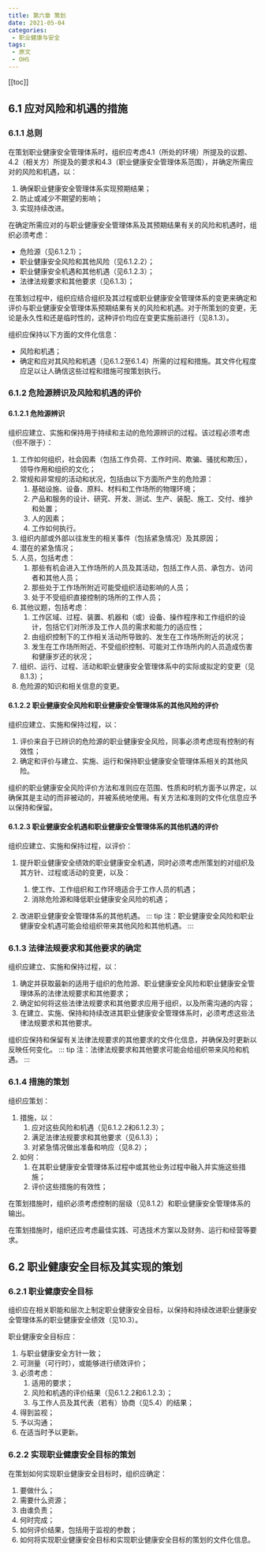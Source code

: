 ```yaml
---
title: 第六章 策划
date: 2021-05-04
categories:
 - 职业健康与安全
tags:
 - 原文
 - OHS
---
```

[[toc]]
## 6.1 应对风险和机遇的措施

### 6.1.1 总则

在策划职业健康安全管理体系时，组织应考虑4.1（所处的环境）所提及的议题、4.2（相关方）所提及的要求和4.3（职业健康安全管理体系范围），并确定所需应对的风险和机遇，以：

1. 确保职业健康安全管理体系实现预期结果；
2. 防止或减少不期望的影响；
3. 实现持续改进。

在确定所需应对的与职业健康安全管理体系及其预期结果有关的风险和机遇时，组织必须考虑：

* 危险源（见6.1.2.1）；
* 职业健康安全风险和其他风险（见6.1.2.2）；
* 职业健康安全机遇和其他机遇（见6.1.2.3）；
* 法律法规要求和其他要求（见6.1.3）；

在策划过程中，组织应结合组织及其过程或职业健康安全管理体系的变更来确定和评价与职业健康安全管理体系预期结果有关的风险和机遇。对于所策划的变更，无论是永久性和还是临时性的，这种评价均应在变更实施前进行（见8.1.3）。

组织应保持以下方面的文件化信息：

* 风险和机遇；
* 确定和应对其风险和机遇（见6.1.2至6.1.4）所需的过程和措施。其文件化程度应足以让人确信这些过程和措施可按策划执行。

### 6.1.2 危险源辨识及风险和机遇的评价

#### 6.1.2.1 危险源辨识

组织应建立、实施和保持用于持续和主动的危险源辨识的过程。该过程必须考虑（但不限于）：

1. 工作如何组织，社会因素（包括工作负荷、工作时间、欺骗、骚扰和欺压），领导作用和组织的文化；
2. 常规和非常规的活动和状况，包括由以下方面所产生的危险源：
   1. 基础设施、设备、原料、材料和工作场所的物理环境；
   2. 产品和服务的设计、研究、开发、测试、生产、装配、施工、交付、维护和处置；
   3. 人的因素；
   4. 工作如何执行。
3. 组织内部或外部以往发生的相关事件（包括紧急情况）及其原因；
4. 潜在的紧急情况；
5. 人员，包括考虑：
   1. 那些有机会进入工作场所的人员及其活动，包括工作人员、承包方、访问者和其他人员；
   2. 那些处于工作场所附近可能受组织活动影响的人员；
   3. 处于不受组织直接控制的场所的工作人员；
6. 其他议题，包括考虑：
   1. 工作区域、过程、装置、机器和（或）设备、操作程序和工作组织的设计，包括它们对所涉及工作人员的需求和能力的适应性；
   2. 由组织控制下的工作相关活动所导致的、发生在工作场所附近的状况；
   3. 发生在工作场所附近、不受组织控制、可能对工作场所内的人员造成伤害和健康岁还的状况；
7. 组织、运行、过程、活动和职业健康安全管理体系中的实际或拟定的变更（见8.1.3）；
8. 危险源的知识和相关信息的变更。

#### 6.1.2.2 职业健康安全风险和职业健康安全管理体系的其他风险的评价

组织应建立、实施和保持过程，以：

1. 评价来自于已辨识的危险源的职业健康安全风险，同事必须考虑现有控制的有效性；
2. 确定和评价与建立、实施、运行和保持职业健康安全管理体系相关的其他风险。

组织的职业健康安全风险评价方法和准则应在范围、性质和时机方面予以界定，以确保其是主动的而非被动的，并被系统地使用。有关方法和准则的文件化信息应予以保持和保留。

#### 6.1.2.3 职业健康安全机遇和职业健康安全管理体系的其他机遇的评价

组织应建立、实施和保持过程，以评价：

1. 提升职业健康安全绩效的职业健康安全机遇，同时必须考虑所策划的对组织及其方针、过程或活动的变更，以及：

   1. 使工作、工作组织和工作环境适合于工作人员的机遇；
   2. 消除危险源和降低职业健康安全风险的机遇；

2. 改进职业健康安全管理体系的其他机遇。
::: tip
   注：职业健康安全风险和职业健康安全机遇可能会给组织带来其他风险和其他机遇。
:::
### 6.1.3 法律法规要求和其他要求的确定

组织应建立、实施和保持过程，以：

1. 确定并获取最新的适用于组织的危险源、职业健康安全风险和职业健康安全管理体系的法律法规要求和其他要求；
2. 确定如何将这些法律法规要求和其他要求应用于组织，以及所需沟通的内容；
3. 在建立、实施、保持和持续改进其职业健康安全管理体系时，必须考虑这些法律法规要求和其他要求。

组织应保持和保留有关法律法规要求的其他要求的文件化信息，并确保及时更新以反映任何变化。
::: tip
注：法律法规要求和其他要求可能会给组织带来风险和机遇。
:::
### 6.1.4 措施的策划

组织应策划：

1. 措施，以：
   1. 应对这些风险和机遇（见6.1.2.2和6.1.2.3）；
   2. 满足法律法规要求和其他要求（见6.1.3）；
   3. 对紧急情况做出准备和响应（见8.2）；
2. 如何：
   1. 在其职业健康安全管理体系过程中或其他业务过程中融入并实施这些措施；
   2. 评价这些措施的有效性；

在策划措施时，组织必须考虑控制的层级（见8.1.2）和职业健康安全管理体系的输出。

在策划措施时，组织还应考虑最佳实践、可选技术方案以及财务、运行和经营等要求。

## 6.2 职业健康安全目标及其实现的策划

### 6.2.1 职业健康安全目标

组织应在相关职能和层次上制定职业健康安全目标，以保持和持续改进职业健康安全管理体系的职业健康安全绩效（见10.3）。

职业健康安全目标应：

1. 与职业健康安全方针一致；
2. 可测量（可行时），或能够进行绩效评价；
3. 必须考虑：
   1. 适用的要求；
   2. 风险和机遇的评价结果（见6.1.2.2和6.1.2.3）；
   3. 与工作人员及其代表（若有）协商（见5.4）的结果；
4. 得到监视；
5. 予以沟通；
6. 在适当时予以更新。

### 6.2.2 实现职业健康安全目标的策划

在策划如何实现职业健康安全目标时，组织应确定：

1. 要做什么；
2. 需要什么资源；
3. 由谁负责；
4. 何时完成；
5. 如何评价结果，包括用于监视的参数；
6. 如何将实现职业健康安全目标和实现职业健康安全目标的策划的文件化信息。